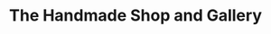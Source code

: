 ---
title: "The Handmade Shop and Gallery"
url: /bury-st-edmunds/the-handmade-shop-and-gallery/
shop: art
---